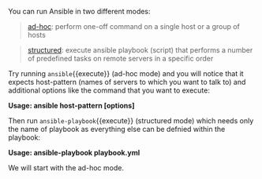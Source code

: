 You can run Ansible in two different modes:
> [ad-hoc](http://docs.ansible.com/ansible/intro_adhoc.html): perform one-off command on a single host or a group of hosts



> [structured](http://docs.ansible.com/ansible/playbooks.html): execute ansible playbook (script) that performs a number of predefined tasks on remote servers in a specific order

Try running `ansible`{{execute}} (ad-hoc mode) and you will notice that it expects host-pattern (names of servers to which you want to talk to) and additional options like the command that you want to execute:

**Usage: ansible host-pattern [options]** 

Then run `ansible-playbook`{{execute}} (structured mode) which needs only the name of playbook as everything else can be defnied within the playbook:

**Usage: ansible-playbook playbook.yml** 

We will start with the ad-hoc mode.